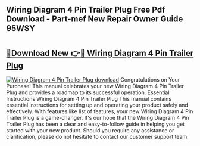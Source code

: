 ## Wiring Diagram 4 Pin Trailer Plug Free Pdf Download - Part-mef New Repair Owner Guide 95WSY

# <h2><a href="http://dfsrm4b.blite.top/?on=Wiring+Diagram+4+Pin+Trailer+Plug">🔗Download New 👉🔴 Wiring Diagram 4 Pin Trailer Plug</a></h2>

[![Wiring Diagram 4 Pin Trailer Plug download](https://i.imgur.com/lujVjoI.png)](http://dfsrm4b.blite.top/?on=Wiring+Diagram+4+Pin+Trailer+Plug)
Congratulations on Your Purchase! This manual celebrates your new Wiring Diagram 4 Pin Trailer Plug and provides a roadmap to its successful operation. Essential Instructions Wiring Diagram 4 Pin Trailer Plug This manual contains essential instructions for setting up and operating your product safely and effectively. With features like list of features, your new Wiring Diagram 4 Pin Trailer Plug is a game-changer. It's our hope that the Wiring Diagram 4 Pin Trailer Plug has been a clear and easy-to-follow guide in helping you get started with your new product. Should you require any assistance or clarification, please do not hesitate to contact our customer support team.
